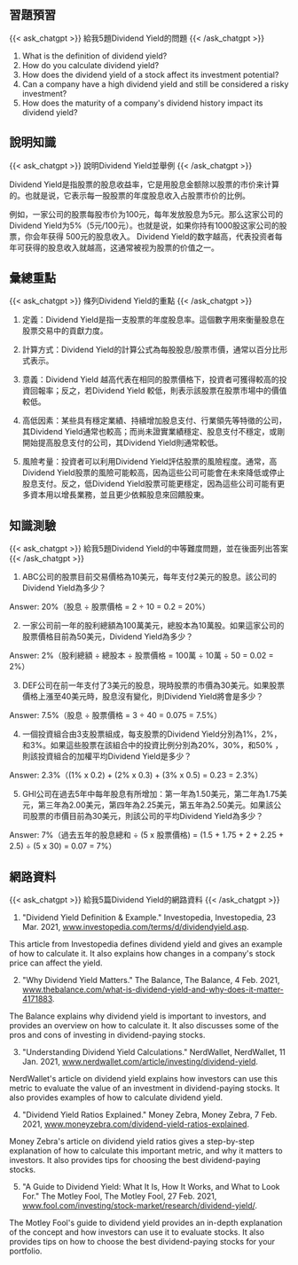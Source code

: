 ## 習題預習
{{< ask_chatgpt >}}
給我5題Dividend Yield的問題
{{< /ask_chatgpt >}}



1. What is the definition of dividend yield?
2. How do you calculate dividend yield?
3. How does the dividend yield of a stock affect its investment potential?
4. Can a company have a high dividend yield and still be considered a risky investment?
5. How does the maturity of a company's dividend history impact its dividend yield?   

## 說明知識
{{< ask_chatgpt >}}
說明Dividend Yield並舉例
{{< /ask_chatgpt >}}



Dividend Yield是指股票的股息收益率，它是用股息金额除以股票的市价来计算的。也就是说，它表示每一股股票的年度股息收入占股票市价的比例。

例如，一家公司的股票每股市价为100元，每年发放股息为5元。那么这家公司的Dividend Yield为5%（5元/100元）。也就是说，如果你持有1000股这家公司的股票，你会年获得 500元的股息收入。 Dividend Yield的数字越高，代表投资者每年可获得的股息收入就越高，这通常被视为股票的价值之一。   

## 彙總重點
{{< ask_chatgpt >}}
條列Dividend Yield的重點
{{< /ask_chatgpt >}}



1. 定義：Dividend Yield是指一支股票的年度股息率。這個數字用來衡量股息在股票交易中的貢獻力度。

2. 計算方式：Dividend Yield的計算公式為每股股息/股票市價，通常以百分比形式表示。

3. 意義：Dividend Yield 越高代表在相同的股票價格下，投資者可獲得較高的投資回報率；反之，若Dividend Yield 較低，則表示該股票在股票市場中的價值較低。

4. 高低因素：某些具有穩定業績、持續增加股息支付、行業領先等特徵的公司，其Dividend Yield通常也較高；而尚未證實業績穩定、股息支付不穩定，或剛開始提高股息支付的公司，其Dividend Yield則通常較低。

5. 風險考量：投資者可以利用Dividend Yield評估股票的風險程度。通常，高Dividend Yield股票的風險可能較高，因為這些公司可能會在未來降低或停止股息支付。反之，低Dividend Yield股票可能更穩定，因為這些公司可能有更多資本用以增長業務，並且更少依賴股息來回饋股東。   

## 知識測驗
{{< ask_chatgpt >}}
給我5題Dividend Yield的中等難度問題，並在後面列出答案
{{< /ask_chatgpt >}}



1. ABC公司的股票目前交易價格為10美元，每年支付2美元的股息。該公司的Dividend Yield為多少？

Answer: 20%（股息 ÷ 股票價格 = 2 ÷ 10 = 0.2 = 20%）

2. 一家公司前一年的股利總額為100萬美元，總股本為10萬股。如果這家公司的股票價格目前為50美元，Dividend Yield為多少？

Answer: 2%（股利總額 ÷ 總股本 ÷ 股票價格 = 100萬 ÷ 10萬 ÷ 50 = 0.02 = 2%）

3. DEF公司在前一年支付了3美元的股息，現時股票的市價為30美元。如果股票價格上漲至40美元時，股息沒有變化，則Dividend Yield將會是多少？

Answer: 7.5%（股息 ÷ 股票價格 = 3 ÷ 40 = 0.075 = 7.5%）

4. 一個投資組合由3支股票組成，每支股票的Dividend Yield分別為1%，2%，和3%。如果這些股票在該組合中的投資比例分別為20%，30%，和50% ，則該投資組合的加權平均Dividend Yield是多少？

Answer: 2.3%（(1% x 0.2) + (2% x 0.3) + (3% x 0.5) = 0.23 = 2.3%）

5. GHI公司在過去5年中每年股息有所增加：第一年為1.50美元，第二年為1.75美元，第三年為2.00美元，第四年為2.25美元，第五年為2.50美元。如果該公司股票的市價目前為30美元，則該公司的平均Dividend Yield為多少？

Answer: 7%（過去五年的股息總和 ÷ (5 x 股票價格) = (1.5 + 1.75 + 2 + 2.25 + 2.5) ÷ (5 x 30) = 0.07 = 7%）   

## 網路資料
{{< ask_chatgpt >}}
給我5篇Dividend Yield的網路資料
{{< /ask_chatgpt >}}



1. "Dividend Yield Definition & Example." Investopedia, Investopedia, 23 Mar. 2021, www.investopedia.com/terms/d/dividendyield.asp.

This article from Investopedia defines dividend yield and gives an example of how to calculate it. It also explains how changes in a company's stock price can affect the yield.

2. "Why Dividend Yield Matters." The Balance, The Balance, 4 Feb. 2021, www.thebalance.com/what-is-dividend-yield-and-why-does-it-matter-4171883.

The Balance explains why dividend yield is important to investors, and provides an overview on how to calculate it. It also discusses some of the pros and cons of investing in dividend-paying stocks.

3. "Understanding Dividend Yield Calculations." NerdWallet, NerdWallet, 11 Jan. 2021, www.nerdwallet.com/article/investing/dividend-yield.

NerdWallet's article on dividend yield explains how investors can use this metric to evaluate the value of an investment in dividend-paying stocks. It also provides examples of how to calculate dividend yield.

4. "Dividend Yield Ratios Explained." Money Zebra, Money Zebra, 7 Feb. 2021, www.moneyzebra.com/dividend-yield-ratios-explained.

Money Zebra's article on dividend yield ratios gives a step-by-step explanation of how to calculate this important metric, and why it matters to investors. It also provides tips for choosing the best dividend-paying stocks.

5. "A Guide to Dividend Yield: What It Is, How It Works, and What to Look For." The Motley Fool, The Motley Fool, 27 Feb. 2021, www.fool.com/investing/stock-market/research/dividend-yield/.

The Motley Fool's guide to dividend yield provides an in-depth explanation of the concept and how investors can use it to evaluate stocks. It also provides tips on how to choose the best dividend-paying stocks for your portfolio.   


